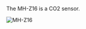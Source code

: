 The MH-Z16 is a CO2 sensor.

![MH-Z16](https://github.com/RiceAllDay22/CSR_Arduino_Collection/blob/main/Individual_Modules/MH-Z16_w_I2C/Misc/MH-Z16_Photo.jpg)
